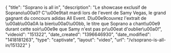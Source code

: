 {
    "title": "Soprano is all in",
    "description": "Le showcase exclusif de Soprano\u00a0? C'\u00e9tait mardi lors de l'event de Samy Vegas, le grand gagnant du concours adidas All Event. D\u00e9couvrez l'extrait de \u00ab\u00a0A la bien\u00a0\u00bb, le titre que Soprano a chant\u00e9 durant cette soir\u00e9e que Samy n'est pas pr\u00eat d'oublier\u00a0!",
    "videoid": "151322",
    "date_created": "1396646930",
    "date_modified": "1418181263",
    "type": "captivate",
    "layout": "video",
    "url": "\/v\/soprano-is-all-in\/151322"
}